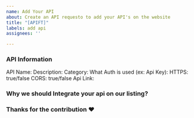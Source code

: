 ```yaml
---
name: Add Your API
about: Create an API requesto to add your API's on the website
title: "[APIFT]"
labels: add api
assignees: ''

---
```


### API Information
API Name:
Description:
Category:
What Auth is used (ex: Api Key):
HTTPS: true/false
CORS: true/false
Api Link:

### Why we should Integrate your api on our listing?

### Thanks for the contribution ❤️
